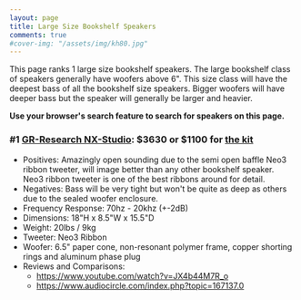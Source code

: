 ```yaml
---
layout: page
title: Large Size Bookshelf Speakers
comments: true
#cover-img: "/assets/img/kh80.jpg"
---
```


This page ranks 1 large size bookshelf speakers. The large bookshelf class of speakers generally have woofers above 6". This size class will have the deepest bass of all the bookshelf size speakers. Bigger woofers will have deeper bass but the speaker will generally be larger and heavier. 

**Use your browser's search feature to search for speakers on this page.**

### #1 [GR-Research NX-Studio](https://gr-research.com/product/nx-studio-pair/): $3630 or $1100 for [the kit](https://gr-research.com/product/nx-studio/)
- Positives: Amazingly open sounding due to the semi open baffle Neo3 ribbon tweeter, will image better than any other bookshelf speaker. Neo3 ribbon tweeter is one of the best ribbons around for detail.
- Negatives: Bass will be very tight but won't be quite as deep as others due to the sealed woofer enclosure.
- Frequency Response: 70hz - 20khz (+-2dB)
- Dimensions: 18"H x 8.5"W x 15.5"D
- Weight: 20lbs / 9kg
- Tweeter: Neo3 Ribbon
- Woofer: 6.5" paper cone, non-resonant polymer frame, copper shorting rings and aluminum phase plug
- Reviews and Comparisons:
    - <https://www.youtube.com/watch?v=JX4b44M7R_o>
    - <https://www.audiocircle.com/index.php?topic=167137.0>


